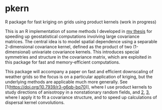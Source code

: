 # pkern
R package for fast kriging on grids using product kernels
(work in progress)

This is an R implementation of some methods I developed in [my thesis](https://doi.org/10.7939/r3-91zn-v276)
for speeding up geostatistical computations involving large covariance matrices. The central idea is to model
spatial dependence using a separable 2-dimensional covariance kernel, defined as the product of two (1-dimensional)
univariate covariance kernels. This introduces special symmetries and structure in the covariance matrix, which are
exploited in this package for fast and memory-efficient computations.

This package will accompany a paper on fast and efficient downscaling of weather grids so the focus is on a particular
application of kriging, but the underlying methods are applicable much more generally. See [1(https://doi.org/10.7939/r3-g6qb-bq70)],
where I use product kernels to study directions of anisotropy in a nonstationary random fields, and
[2](https://doi.org/10.1007/s11538-021-00899-z), [3](https://doi.org/10.1098/rsif.2020.0434), where I apply it to fit a
covariance structure, and to speed up calculations of dispersal kernel convolutions.

